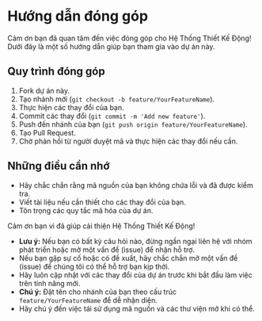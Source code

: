 # Hướng dẫn đóng góp

Cảm ơn bạn đã quan tâm đến việc đóng góp cho Hệ Thống Thiết Kế Động! Dưới đây là một số hướng dẫn giúp bạn tham gia vào dự án này.

## Quy trình đóng góp
1. Fork dự án này.
2. Tạo nhánh mới (`git checkout -b feature/YourFeatureName`).
3. Thực hiện các thay đổi của bạn.
4. Commit các thay đổi (`git commit -m 'Add new feature'`).
5. Push đến nhánh của bạn (`git push origin feature/YourFeatureName`).
6. Tạo Pull Request.
7. Chờ phản hồi từ người duyệt mã và thực hiện các thay đổi nếu cần.

## Những điều cần nhớ
- Hãy chắc chắn rằng mã nguồn của bạn không chứa lỗi và đã được kiểm tra.
- Viết tài liệu nếu cần thiết cho các thay đổi của bạn.
- Tôn trọng các quy tắc mã hóa của dự án.

Cảm ơn bạn vì đã giúp cải thiện Hệ Thống Thiết Kế Động!

- **Lưu ý:** Nếu bạn có bất kỳ câu hỏi nào, đừng ngần ngại liên hệ với nhóm phát triển hoặc mở một vấn đề (issue) để nhận hỗ trợ.
- Nếu bạn gặp sự cố hoặc có đề xuất, hãy chắc chắn mở một vấn đề (issue) để chúng tôi có thể hỗ trợ bạn kịp thời.
- Hãy luôn cập nhật với các thay đổi của dự án trước khi bắt đầu làm việc trên tính năng mới.
- **Chú ý:** Đặt tên cho nhánh của bạn theo cấu trúc `feature/YourFeatureName` để dễ nhận diện.
- Hãy chú ý đến việc tái sử dụng mã nguồn và các thư viện mở khi có thể.